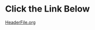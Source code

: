 # Click the Link Below

[HeaderFile.org](https://docs.google.com/document/d/1UaA3mreI61ateBdako16aMeof0r4M-gmhyxhK2O5sco/edit#)